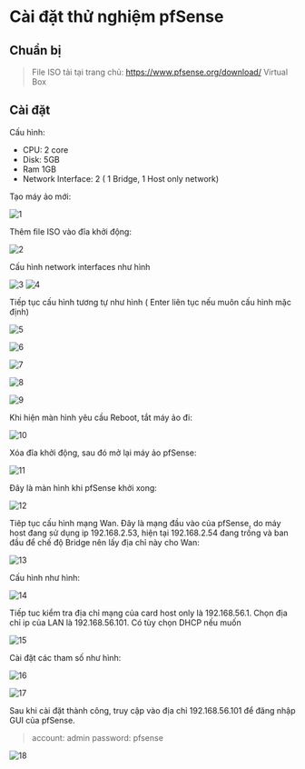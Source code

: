 
# Cài đặt thử nghiệm pfSense

## Chuẩn bị
> File ISO tải tại trang chủ: https://www.pfsense.org/download/
>  Virtual Box

## Cài đặt

Cấu hình:
* CPU: 2 core
* Disk: 5GB
* Ram 1GB
* Network Interface: 2 ( 1 Bridge, 1 Host only network)


Tạo máy ảo mới:

![1](https://github.com/phamngocsonls/SVTT/blob/phamngocsonls/SONPN/pfSense/image/1.png?raw=true)

Thêm file ISO vào đĩa khởi động:

![2](https://github.com/phamngocsonls/SVTT/blob/phamngocsonls/SONPN/pfSense/image/2.png?raw=true)

Cấu hình network interfaces như hình

 ![3](https://github.com/phamngocsonls/SVTT/blob/phamngocsonls/SONPN/pfSense/image/3.png?raw=true)
![4](https://github.com/phamngocsonls/SVTT/blob/phamngocsonls/SONPN/pfSense/image/4.png?raw=true)

Tiếp tục cấu hình tương tự như hình ( Enter liên tục nếu muôn cấu hình mặc định)

![5](https://github.com/phamngocsonls/SVTT/blob/phamngocsonls/SONPN/pfSense/image/5.png?raw=true)

![6](https://github.com/phamngocsonls/SVTT/blob/phamngocsonls/SONPN/pfSense/image/6.png?raw=true)

![7](https://github.com/phamngocsonls/SVTT/blob/phamngocsonls/SONPN/pfSense/image/7.png?raw=true)

![8](https://github.com/phamngocsonls/SVTT/blob/phamngocsonls/SONPN/pfSense/image/8.png?raw=true)

![9](https://github.com/phamngocsonls/SVTT/blob/phamngocsonls/SONPN/pfSense/image/9.png?raw=true)

Khi hiện màn hình yêu cầu Reboot, tắt máy ảo đi:

![10](https://github.com/phamngocsonls/SVTT/blob/phamngocsonls/SONPN/pfSense/image/10.png?raw=true)

Xóa đĩa khởi động, sau đó mở lại máy ảo pfSense:

![11](https://github.com/phamngocsonls/SVTT/blob/phamngocsonls/SONPN/pfSense/image/11.png?raw=true)

Đây là màn hình khi pfSense khởi xong:

![12](https://github.com/phamngocsonls/SVTT/blob/phamngocsonls/SONPN/pfSense/image/12.png?raw=true) 

Tiêp tục cấu hình mạng Wan. Đây là mạng đầu vào của pfSense, do máy host đang sử dụng ip 192.168.2.53, hiện tại 192.168.2.54 đang trống và ban đầu để chế độ Bridge nên lấy địa chỉ này cho Wan:

![13](https://github.com/phamngocsonls/SVTT/blob/phamngocsonls/SONPN/pfSense/image/13.png?raw=true)

Cấu hình như hình:

![14](https://github.com/phamngocsonls/SVTT/blob/phamngocsonls/SONPN/pfSense/image/14.png?raw=true)

Tiếp tuc kiểm tra địa chỉ mạng của card host only là 192.168.56.1. Chọn địa chỉ ip của LAN là 192.168.56.101. Có tùy chọn DHCP nếu muốn

![15](https://github.com/phamngocsonls/SVTT/blob/phamngocsonls/SONPN/pfSense/image/15.png?raw=true)

Cài đặt các tham số như hình:

![16](https://github.com/phamngocsonls/SVTT/blob/phamngocsonls/SONPN/pfSense/image/16.png?raw=true)

![17](https://github.com/phamngocsonls/SVTT/blob/phamngocsonls/SONPN/pfSense/image/17.png?raw=true)

Sau khi cài đặt thành công, truy cập vào địa chỉ 192.168.56.101 để đăng nhập GUI của pfSense. 
> account: admin
> password: pfsense

![18](https://github.com/phamngocsonls/SVTT/blob/phamngocsonls/SONPN/pfSense/image/18.png?raw=true)
